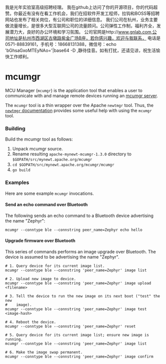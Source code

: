 我是光年实验室高级招聘经理。
我在github上访问了你的开源项目，你的代码超赞。你最近有没有在看工作机会，我们在招软件开发工程师，拉钩和BOSS等招聘网站也发布了相关岗位，有公司和职位的详细信息。
我们公司在杭州，业务主要做流量增长，是很多大型互联网公司的流量顾问。公司弹性工作制，福利齐全，发展潜力大，良好的办公环境和学习氛围。
公司官网是http://www.gnlab.com,公司地址是杭州市西湖区古墩路紫金广场B座，若你感兴趣，欢迎与我联系，
电话是0571-88839161，手机号：18668131388，微信号：echo 'bGhsaGxoMTEyNAo='|base64 -D ,静待佳音。如有打扰，还请见谅，祝生活愉快工作顺利。

<!--
#
# Licensed to the Apache Software Foundation (ASF) under one
# or more contributor license agreements.  See the NOTICE file
# distributed with this work for additional information
# regarding copyright ownership.  The ASF licenses this file
# to you under the Apache License, Version 2.0 (the
# "License"); you may not use this file except in compliance
# with the License.  You may obtain a copy of the License at
#
# http://www.apache.org/licenses/LICENSE-2.0
#
# Unless required by applicable law or agreed to in writing,
# software distributed under the License is distributed on an
# "AS IS" BASIS, WITHOUT WARRANTIES OR CONDITIONS OF ANY
#  KIND, either express or implied.  See the License for the
# specific language governing permissions and limitations
# under the License.
#
-->

# mcumgr

MCU Manager (`mcumgr`) is the application tool that enables a user to communicate
with and manage remote devices running an
[mcumgr server](https://github.com/apache/mynewt-mcumgr).

The `mcumgr` tool is a thin wrapper over the Apache `newtmgr` tool.  Thus, the
[`newtmgr` documentation](http://mynewt.apache.org/latest/newtmgr/index.html)
provides some useful help with using the `mcumgr` tool.

### Building

Build the mcumgr tool as follows:

1. Unpack mcumgr source.
2. Rename resulting `apache-mynewt-mcumgr-1.3.0` directory to `$GOPATH/src/mynewt.apache.org/mcumgr`
3. `cd $GOPATH/src/mynewt.apache.org/mcumgr/mcumgr`
4. `go build`

### Examples

Here are some example `mcumgr` invocations.

#### Send an echo command over Bluetooth

The following sends an echo command to a Bluetooth device advertising the name
"Zephyr":

```
mcumgr --conntype ble --connstring peer_name=Zephyr echo hello
```

#### Upgrade firmware over Bluetooth

This series of commands performs an image upgrade over Bluetooth.  The device is assumed to be advertising the name "Zephyr".


```
# 1. Query device for its current image list.
mcumgr --conntype ble --connstring 'peer_name=Zephyr' image list

# 2. Upload new image to device.
mcumgr --conntype ble --connstring 'peer_name=Zephyr' image upload <filename>

# 3. Tell the device to run the new image on its next boot ("test" the new
#    image).
mcumgr --conntype ble --connstring 'peer_name=Zephyr' image test <image-hash>

# 4. Reboot the device.
mcumgr --conntype ble --connstring 'peer_name=Zephyr' reset

# 5. Query device for its current image list; ensure new image is running.
mcumgr --conntype ble --connstring 'peer_name=Zephyr' image list

# 6. Make the image swap permanent.
mcumgr --conntype ble --connstring 'peer_name=Zephyr' image confirm
```
